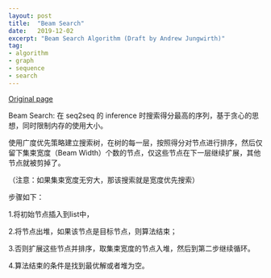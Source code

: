 ```yaml
---
layout: post
title:  "Beam Search"
date:   2019-12-02
excerpt: "Beam Search Algorithm (Draft by Andrew Jungwirth)"
tag:
- algorithm
- graph
- sequence
- search
---
```


[Original page](http://jhave.org/algorithms/graphs/beamsearch/beamsearch.shtml)

Beam Search: 在 seq2seq 的 inference 时搜索得分最高的序列，基于贪心的思想，同时限制内存的使用大小。

使用广度优先策略建立搜索树，在树的每一层，按照得分对节点进行排序，然后仅留下集束宽度（Beam Width）个数的节点，仅这些节点在下一层继续扩展，其他节点就被剪掉了。

（注意：如果集束宽度无穷大，那该搜索就是宽度优先搜索）

步骤如下：

1.将初始节点插入到list中，

2.将节点出堆，如果该节点是目标节点，则算法结束；

3.否则扩展这些节点并排序，取集束宽度的节点入堆，然后到第二步继续循环。

4.算法结束的条件是找到最优解或者堆为空。
